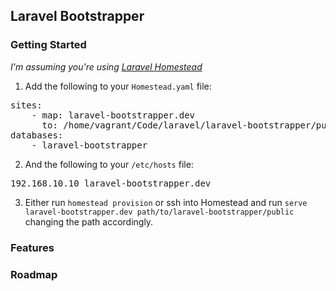 ## Laravel Bootstrapper

### Getting Started

*I'm assuming you're using [Laravel Homestead](http://laravel.com/docs/5.1/homestead)*

1. Add the following to your `Homestead.yaml` file:
<pre>
sites:
    - map: laravel-bootstrapper.dev
      to: /home/vagrant/Code/laravel/laravel-bootstrapper/public
databases:
    - laravel-bootstrapper
</pre> 
2. And the following to your `/etc/hosts` file:
<pre>
192.168.10.10 laravel-bootstrapper.dev
</pre>
3. Either run `homestead provision` or ssh into Homestead and run `serve laravel-bootstrapper.dev path/to/laravel-bootstrapper/public` changing the path accordingly.

### Features

### Roadmap